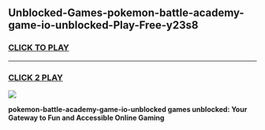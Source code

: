 
## Unblocked-Games-pokemon-battle-academy-game-io-unblocked-Play-Free-y23s8
<h3>
<a href="https://premium76.site?title=pokemon-battle-academy-game-io-unblocked&ref=10A">CLICK TO PLAY</a></h3>
<hr>

<h3>
<a href="https://premium76.site?title=pokemon-battle-academy-game-io-unblocked&ref=10A">CLICK 2 PLAY</a>
  
</h3>

<a href="https://premium76.site?title=pokemon-battle-academy-game-io-unblocked&ref=10A"><img src="https://clearcache.store/games.png"></a>


**pokemon-battle-academy-game-io-unblocked games unblocked: Your Gateway to Fun and Accessible Online Gaming**
